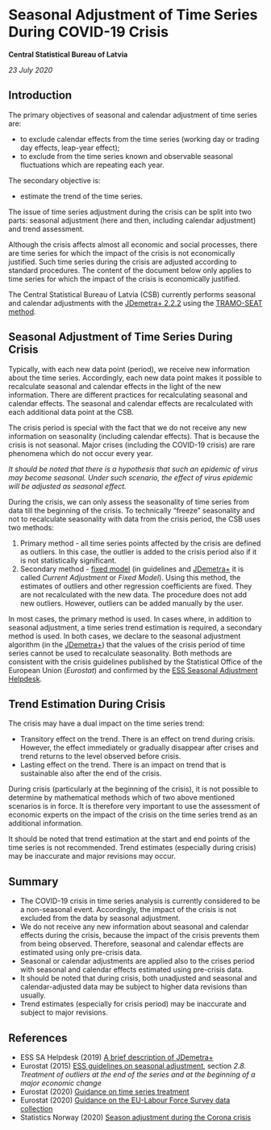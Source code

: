 # Seasonal Adjustment of Time Series During COVID-19 Crisis

**Central Statistical Bureau of Latvia**

*23 July 2020*

## Introduction

The primary objectives of seasonal and calendar adjustment of time series are:

- to exclude calendar effects from the time series (working day or trading day effects, leap-year effect);
- to exclude from the time series known and observable seasonal fluctuations which are repeating each year.

The secondary objective is:

- estimate the trend of the time series.

The issue of time series adjustment during the crisis can be split into two parts: seasonal adjustment (here and then, including calendar adjustment) and trend assessment.

Although the crisis affects almost all economic and social processes, there are time series for which the impact of the crisis is not economically justified. Such time series during the crisis are adjusted according to standard procedures. The content of the document below only applies to time series for which the impact of the crisis is economically justified.

The Central Statistical Bureau of Latvia (CSB) currently performs seasonal and calendar adjustments with the [JDemetra+ 2.2.2](https://github.com/jdemetra/jdemetra-app/releases) using the [TRAMO-SEAT method](https://jdemetradocumentation.github.io/JDemetra-documentation/pages/theory/).


## Seasonal Adjustment of Time Series During Crisis

Typically, with each new data point (period), we receive new information about the time series. Accordingly, each new data point makes it possible to recalculate seasonal and calendar effects in the light of the new information. There are different practices for recalculating seasonal and calendar effects. The seasonal and calendar effects are recalculated with each additional data point at the CSB.

The crisis period is special with the fact that we do not receive any new information on seasonality (including calendar effects). That is because the crisis is not seasonal. Major crises (including the COVID-19 crisis) are rare phenomena which do not occur every year.

*It should be noted that there is a hypothesis that such an epidemic of virus may become seasonal. Under such  scenario, the effect of virus epidemic will be adjusted as seasonal effect.*

During the crisis, we can only assess the seasonality of time series from data till the beginning of the crisis. To technically “freeze” seasonality and not to recalculate seasonality with data from the crisis period, the CSB uses two methods:

1. Primary method - all time series points affected by the crisis are defined as outliers. In this case, the outlier is added to the crisis period also if it is not statistically significant.
1. Secondary method - [fixed model](https://jdemetradocumentation.github.io/JDemetra-documentation/pages/case-studies/revision-fixed.html) (in guidelines and [JDemetra+](https://github.com/jdemetra) it is called *Current Adjustment* or *Fixed Model*). Using this method, the estimates of outliers and other regression coefficients are fixed. They are not recalculated with the new data. The procedure does not add new outliers. However, outliers can be added manually by the user.

In most cases, the primary method is used. In cases where, in addition to seasonal adjustment, a time series trend estimation is required, a secondary method is used. In both cases, we declare to the seasonal adjustment algorithm (in the [JDemetra+](https://github.com/jdemetra)) that the values of the crisis period of time series cannot be used to recalculate seasonality. Both methods are consistent with the crisis guidelines published by the Statistical Office of the European Union (*Eurostat*) and confirmed by the [ESS Seasonal Adjustment Helpdesk](https://ec.europa.eu/eurostat/cros/content/ess-seasonal-adjustment-helpdesk_en).


## Trend Estimation During Crisis

The crisis may have a dual impact on the time series trend:

- Transitory effect on the trend. There is an effect on trend during crisis. However, the effect immediately or gradually disappear after crises and trend returns to the level observed before crisis.
- Lasting effect on the trend. There is an impact on trend that is sustainable also after the end of the crisis.

During crisis (particularly at the beginning of the crisis), it is not possible to determine by mathematical methods which of two above mentioned scenarios is in force. It is therefore very important to use the assessment of economic experts on the impact of the crisis on the time series trend as an additional information.

It should be noted that trend estimation at the start and end points of the time series is not recommended. Trend estimates (especially during crisis) may be inaccurate and major revisions may occur.


## Summary

- The COVID-19 crisis in time series analysis is currently considered to be a non-seasonal event. Accordingly, the impact of the crisis is not excluded from the data by seasonal adjustment.
- We do not receive any new information about seasonal and calendar effects during the crisis, because the impact of the crisis prevents them from being observed. Therefore, seasonal and calendar effects are estimated using only pre-crisis data.
- Seasonal or calendar adjustments are applied also to the crises period with seasonal and calendar effects estimated using pre-crisis data.
- It should be noted that during crisis, both unadjusted and seasonal and calendar-adjusted data may be subject to higher data revisions than usually.
- Trend estimates (especially for crisis period) may be inaccurate and subject to major revisions.


## References

- ESS SA Helpdesk (2019) [A brief description of JDemetra+](https://jdemetradocumentation.github.io/JDemetra-documentation/)
- Eurostat (2015) [ESS guidelines on seasonal adjustment](https://ec.europa.eu/eurostat/web/products-manuals-and-guidelines/-/KS-RA-09-006), section *2.8. Treatment of outliers at the end of the series and at the beginning of a major economic change*
- Eurostat (2020) [Guidance on time series treatment](https://ec.europa.eu/eurostat/documents/10186/10693286/Time_series_treatment_guidance.pdf)
- Eurostat (2020) [Guidance on the EU-Labour Force Survey data collection](https://ec.europa.eu/eurostat/documents/10186/10693286/LFS_guidance.pdf)
- Statistics Norway (2020) [Season adjustment during the Corona crisis](https://github.com/statisticsnorway/SeasonalAdjustmentCorona)
